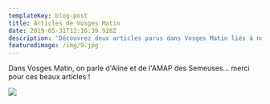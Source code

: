 ```yaml
---
templateKey: blog-post
title: Articles de Vosges Matin
date: 2019-05-31T12:16:39.928Z
description: 'Découvrez deux articles parus dans Vosges Matin liés à notre AMAP. '
featuredimage: /img/9.jpg
---
```

Dans Vosges Matin, on parle d'Aline et de l'AMAP des Semeuses... merci pour ces beaux articles ! 

![](/img/10.jpg)
